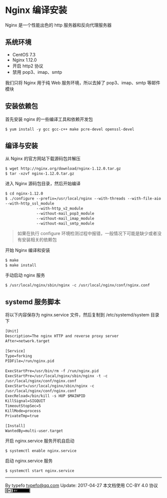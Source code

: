 # Nginx 编译安装

Nginx 是一个性能出色的 http 服务器和反向代理服务器

## 系统环境

- CentOS 7.3
- Nginx 1.12.0
- 开启 http2 协议
- 禁用 pop3、imap、smtp

我们只将 Nginx 用于纯 Web 服务环境，所以去掉了 pop3、imap、smtp 等邮件模块

## 安装依赖包

首先安装 nginx 的一些编译工具和依赖开发包

```
$ yum install -y gcc gcc-c++ make pcre-devel openssl-devel
```

## 编译与安装

从 Nginx 的官方网站下载源码包并解压

```
$ wget http://nginx.org/download/nginx-1.12.0.tar.gz
$ tar -xzvf nginx-1.12.0.tar.gz
```

进入 Nginx 源码包目录，然后开始编译

```
$ cd nginx-1.12.0
$ ./configure --prefix=/usr/local/nginx --with-threads --with-file-aio --with-http_ssl_module
              --with-http_v2_module
              --without-mail_pop3_module
              --without-mail_imap_module
              --without-mail_smtp_module
```

> 如果在执行 configure 环境检测过程中报错，一般情况下可能是缺少或者没有安装相关的依赖包

开始 Nginx 编译和安装

```
$ make
$ make install
```

手动启动 nginx 服务

```
$ /usr/local/nginx/sbin/nginx -c /usr/local/nginx/conf/nginx.conf
```

## systemd 服务脚本

将以下内容保存为 nginx.service 文件，然后复制到 /etc/systemd/system 目录下

```
[Unit]
Description=The nginx HTTP and reverse proxy server
After=network.target

[Service]
Type=forking
PIDFile=/run/nginx.pid

ExecStartPre=/usr/bin/rm -f /run/nginx.pid
ExecStartPre=/usr/local/nginx/sbin/nginx -t -c /usr/local/nginx/conf/nginx.conf
ExecStart=/usr/local/nginx/sbin/nginx -c /usr/local/nginx/conf/nginx.conf
ExecReload=/bin/kill -s HUP $MAINPID
KillSignal=SIGQUIT
TimeoutStopSec=5
KillMode=process
PrivateTmp=true

[Install]
WantedBy=multi-user.target
```

开启 nginx.service 服务开机自启动

```
$ systemctl enable nginx.service
```

启动 nginx.service 服务

```
$ systemctl start nginx.service
```

-----------------------------------

By typefo <typefo@qq.com> Update: 2017-04-27 本文档使用 CC-BY 4.0 协议 ![by](../img/by.png)
